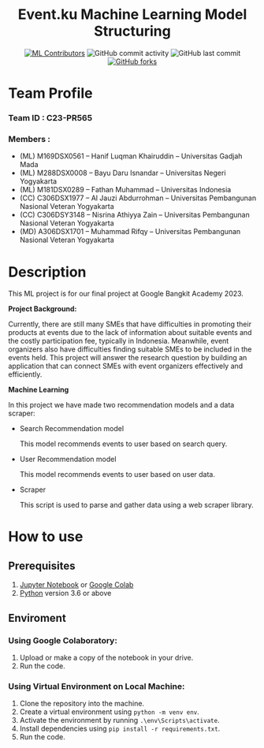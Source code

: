 <div align="center">
    <h1>Event.ku Machine Learning Model Structuring</h1>
</div>
<div align="center">

[![ML Contributors](https://img.shields.io/github/contributors/Bangkit-Capstone-CR23-PR565/ML-Model-Structuring?color=red)](#mlcontributors)
![GitHub commit activity](https://img.shields.io/github/commit-activity/m/Bangkit-Capstone-CR23-PR565/ML-Model-Structuring)
![GitHub last commit](https://img.shields.io/github/last-commit/Bangkit-Capstone-CR23-PR565/ML-Model-Structuring)
[![GitHub forks](https://img.shields.io/github/forks/Bangkit-Capstone-CR23-PR565/ML-Model-Structuring)](https://github.com/Bangkit-Capstone-CR23-PR565/ML-Model-API)
</div>

# Team Profile

### Team ID : C23-PR565

### Members :

* (ML) M169DSX0561 – Hanif Luqman Khairuddin – Universitas Gadjah Mada
* (ML) M288DSX0008 – Bayu Daru Isnandar – Universitas Negeri Yogyakarta
* (ML) M181DSX0289 – Fathan Muhammad – Universitas Indonesia
* (CC) C306DSX1977 – Al Jauzi Abdurrohman – Universitas Pembangunan Nasional Veteran Yogyakarta
* (CC) C306DSY3148 – Nisrina Athiyya Zain – Universitas Pembangunan Nasional Veteran Yogyakarta
* (MD) A306DSX1701 – Muhammad Rifqy – Universitas Pembangunan Nasional Veteran Yogyakarta

# Description
This ML project is for our final project at Google Bangkit Academy 2023.

**Project Background:**

Currently, there are still many SMEs that have difficulties in promoting their products at events due to the lack of information about suitable events and the costly participation fee, typically in Indonesia. Meanwhile, event organizers also have difficulties finding suitable SMEs to be included in the events held. This project will answer the research question by building an application that can connect SMEs with event organizers effectively and efficiently.

**Machine Learning** 

In this project we have made two recommendation models and a data scraper:
- Search Recommendation model

    This model recommends events to user based on search query.

- User Recommendation model

    This model recommends events to user based on user data.

- Scraper

    This script is used to parse and gather data using a web scraper library.

# How to use
## Prerequisites
1. [Jupyter Notebook](https://test-jupyter.readthedocs.io/en/latest/install.html) or [Google Colab](https://colab.research.google.com/)
2. [Python](https://www.python.org/downloads/) version 3.6 or above

## Enviroment
### Using Google Colaboratory:
1. Upload or make a copy of the notebook in your drive.
2. Run the code.
### Using Virtual Environment on Local Machine:
1. Clone the repository into the machine.
1. Create a virtual environment using `python -m venv env`.
1. Activate the environment by running `.\env\Scripts\activate`.
1. Install dependencies using `pip install -r requirements.txt`.
1. Run the code.